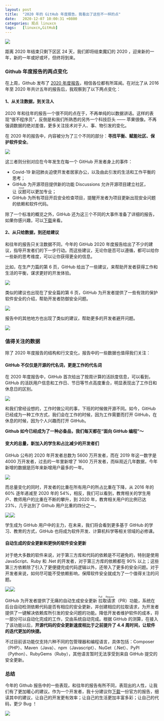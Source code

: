 ```yaml
---
layout: post
title:	"2020 年的 GitHub 年度报告，我看出了这些不一样的点"
date:	2020-12-07 10:00:31 +0800 
categories:	观点 linuxcn 
tags:	[linuxcn,GitHub]
---
```



![](/Asserts/Images/album/202012/07/095516lnxag1t96n9zfd8c.png)


距离 2020 年结束只剩下区区 24 天，我们即将结束魔幻的 2020 ，迎来新的一年，新的一年或好或坏，但终将到来。


### Github 年度报告的两点变化


在上周，Github 发布了 [2020 年度报告](https://octoverse.github.com/)，相信各位都有所耳闻。在对比了从 2016 年至 2020 年共计五年的报告后，我观察到了以下两点变化：


#### 1、从关注数据，到关注人


2020 年和往年的报告一个很不同的点在于，不再单纯的以数据讲话。这样的表现“很不程序员”，反倒是和我们所熟悉的另外一个科技巨头 —— 苹果很像。不再强调数据的绝对差值，更多关注技术对于人、事、物引发的变化。


在 2020 年的报告中，内容被分为了三个不同的部分：**寻找平衡、赋能社区、保护软件安全**。


![](/Asserts/Images/album/202012/07/095618o5z7o275tfb85ss8.jpg)


这三者则分别对应在今年发生在每一个 GitHub 开发者身上的事件：


* Covid-19 新冠肺炎迫使开发者居家办公，以及由此引发的生活和工作平衡的思考；
* GitHub 为开源项目提供新的功能 Discussions 允许开源项目建立社区，让<ruby> 议题 <rt>  issue </rt></ruby>可以更加专业；
* GitHub 为所有项目开启安全检查项目，提醒开发者为项目更新出现安全问题的依赖和软件代码。


除了一个标准的概览之外，GitHub 还为这三个不同的大事件准备了详细的报告，如果你感兴趣，可以[下载](https://octoverse.github.com/static/2020-reports.zip)来看。


#### 2、从只给数据，到还给建议


和往年的报告只关注数据不同，今年的 GitHub 2020 年度报告给出了不少的建议，指导开发者们的下一步行动。而这些建议，无论你是否可以遵循，都可以给你一些新的思考维度，可以让你获得更全的信息。


比如，在生产力篇的第 6 页，GitHub 给出了一些建议，来帮助开发者获得工作和生活的平衡，谋求更好的开发体验。


![](/Asserts/Images/album/202012/07/095650fgkgoza26xl6kdx8.jpg)


类似的建议也出现在了安全篇的第 6 页，GitHub 为开发者提供了一些有效的保护软件安全的介绍，帮助开发者防御安全问题。


![](/Asserts/Images/album/202012/07/095715oqbngc3poo4uj4p4.jpg)


报告中的其他地方也出现了类似的建议，帮助更多的开发者避开问题。


![](/Asserts/Images/album/202012/07/095745nkgflfw9yyfyny0x.jpg)


### 值得关注的数据


除了 2020 年度报告的结构和行文变化，报告中的一些数据也值得我们关注：


#### GitHub 不仅仅是开源的代名词，更是工作的代名词


在 2020 年度报告中，GitHub 首次给出了按周计算的活跃度信息，可以看到，GitHub 的活跃用户信息和工作日、节日等节点高度重合，明显表现出了工作日和休息日的区别。


![](/Asserts/Images/album/202012/07/095818wk11gk1ukhczklgq.jpg)


和我们曾经设想的，工作时做公司的事，下班的时候做开源不同。如今，GitHub 已经成为一种工作方式，我们会在工作的时候，因为工作需要而打开 GitHub，在休息的时候，因为个人兴趣而打开 GitHub。


**Github 如今已经成为了一种必备品，我们每天都在“面向 GitHub 编程”～**


#### 变大的总量，新加入的学生和占比减少的开发者们


GitHub 公布的 2020 年开发者总数为 5600 万开发者，而在 2019 年这一数字是 4000 万开发者，过去的一年里新增了 1600 万开发者，而纵观近几年数据，今年新增的数据是历年来新增用户最多的一年。


![](/Asserts/Images/album/202012/07/095849ah1fzasbosx0e7sg.jpg)


而总量变化的同时，开发者的比重在所有用户的所占比重在下降，从 2016 年的 60% 逐年递减至 2020 年的 54%，相反，我们可以看到，教育相关的学生用户、教师用户的比重在不断的攀升，到 2020 年，教育相关用户的比例已达 23%，几乎达到了 Github 用户比重的四分之一。


![](file:///Users/xingyuwang/Desktop/github2020/media/16072639196024/16072655897089.jpg)![](/Asserts/Images/album/202012/07/095910mtf1btp1e889jeta.jpg)


学生成为 GitHub 用户中的主力，在未来，我们将会看到更多基于 GitHub 的学习、教育的方式，GitHub 也将成为软件开发、计算机科学等相关领域的必修课。


#### 自动生成的安全更新和更快的软件安全更新


对于绝大多数的软件来说，对于第三方库和代码的依赖是不可避免的，特别是使用 JavaScript、Ruby 和 .Net 的开发者，对于第三方库的依赖都在 90% 以上；这些第三方依赖除了引入了更便捷完成代码逻辑以外，还带入了更多的安全问题。对于开发者来说，如何尽可能不受依赖影响，保障软件安全就成为了一个值得关注的问题。


![](/Asserts/Images/album/202012/07/095941fgpd7n7778j4759d.jpg)![](file:///Users/xingyuwang/Desktop/github2020/media/16072639196024/16072680807233.jpg)


GitHub 为开发者提供了无痛的自动生成安全更新<ruby> 拉取请求 <rt>  Pull Request </rt></ruby>（PR）功能，系统在后台自动检测依赖代码是否有相应的安全更新，并创建相应的拉取请求，为开发者提供了一键解决依赖库所引发的安全问题的功能。降低开发者维护软件的成本，将一部分可以自动化完成的工作，交由系统自动完成。根据 GitHub 的测算，在接入了该功能以后，**开源代码的安全更新速度相比于之前提升了 4.4 周时间，让软件的迭代更加的快捷。**


不过目前该功能仅支持六种不同的包管理器和编程语言，具体包括：Composer（PHP）、Maven（Java）、npm（Javascript）、NuGet（.Net）、PyPI（Python）、RubyGems（Ruby），其他语言暂时无法享受到来自 GitHub 提交的安全更新。


### 总结


今年的 Github 报告中的一些表现，和往年的报告有所不同，表现出的人性，让我们有了更加暖心的建议。作为一个开发者，我十分建议你[下载](https://octoverse.github.com/static/2020-reports.zip)一份官方的报告，细读其中的建议，让自己的开发更有效率；让自己的生活更加丰富多彩；让自己的代码，更少 Bug ！


![](/Asserts/Images/album/202012/07/100021ooyyfyi9oyyxozxw.png)
